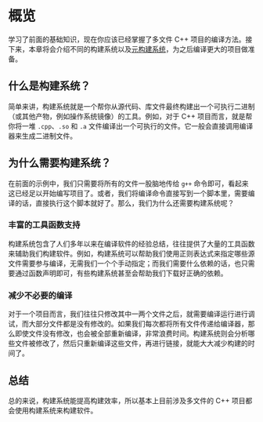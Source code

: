 # 概览

学习了前面的基础知识，现在你应该已经掌握了多文件 C++ 项目的编译方法。接下来，本章将会介绍不同的构建系统以及[元构建系统](../meta-build-system/index.md)，为之后编译更大的项目做准备。

## 什么是构建系统？

简单来讲，构建系统就是一个帮你从源代码、库文件最终构建出一个可执行二进制（或其他产物，例如操作系统镜像）的工具。例如，对于 C++ 项目而言，就是帮你将一堆 `.cpp`、`.so` 和 `.a` 文件编译出一个可执行的文件。它一般会直接调用编译器来生成二进制文件。

## 为什么需要构建系统？

在前面的示例中，我们只需要将所有的文件一股脑地传给 `g++` 命令即可，看起来这已经足以开始编写项目了。或者，我们将编译命令直接写到一个脚本里，需要编译的话，直接执行这个脚本就好了。那么，我们为什么还需要构建系统呢？

### 丰富的工具函数支持

构建系统包含了人们多年以来在编译软件的经验总结，往往提供了大量的工具函数来辅助我们构建软件。例如，构建系统可以帮助我们使用正则表达式来指定哪些源文件需要参与编译，无需我们一个个手动指定；而我们需要什么依赖的话，也只需要通过函数声明即可，有些构建系统甚至会帮助我们下载好正确的依赖。

### 减少不必要的编译

对于一个项目而言，我们往往只修改其中一两个文件之后，就需要编译运行进行调试，而大部分文件都是没有修改的。如果我们每次都将所有文件传递给编译器，那么即使文件没有修改，也会被全部重新编译，非常浪费时间。构建系统则会分析哪些文件被修改了，然后只重新编译这些文件，再进行链接，就能大大减少构建的时间了。

## 总结

总的来说，构建系统能提高构建效率，所以基本上目前涉及多文件的 C++ 项目都会使用构建系统来构建软件。